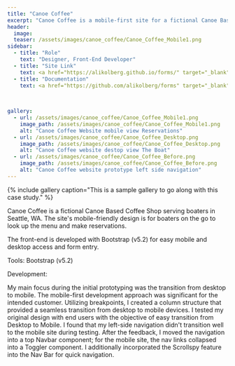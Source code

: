 ```yaml
---
title: "Canoe Coffee"
excerpt: "Canoe Coffee is a mobile-first site for a fictional Canoe Based Coffee Shop serving boaters in Seattle, WA."
header:
  image:
  teaser: /assets/images/canoe_coffee/Canoe_Coffee_Mobile1.png
sidebar:
  - title: "Role"
    text: "Designer, Front-End Developer"
  - title: "Site Link"
    text: <a href="https://alikolberg.github.io/forms/" target="_blank"> Canoe Coffee</a>
  - title: "Documentation"
    text: <a href="https://github.com/alikolberg/forms" target="_blank"> Github Repository </a>
    
  

gallery:
  - url: /assets/images/canoe_coffee/Canoe_Coffee_Mobile1.png
    image_path: /assets/images/canoe_coffee/Canoe_Coffee_Mobile1.png
    alt: "Canoe Coffee Website mobile view Reservations"
  - url: /assets/images/canoe_coffee/Canoe_Coffee_Desktop.png
    image_path: /assets/images/canoe_coffee/Canoe_Coffee_Desktop.png
    alt: "Canoe Coffee website destop view The Boat"
  - url: /assets/images/canoe_coffee/Canoe_Coffee_Before.png
    image_path: /assets/images/canoe_coffee/Canoe_Coffee_Before.png
    alt: "Canoe Coffee website prototype left side navigation"
---
```



{% include gallery caption="This is a sample gallery to go along with this case study." %}

Canoe Coffee is a fictional Canoe Based Coffee Shop serving boaters in Seattle, WA. The site's mobile-friendly design is for boaters on the go to look up the menu and make reservations.

The front-end is developed with Bootstrap (v5.2) for easy mobile and desktop access and form entry. 

Tools:
    Bootstrap (v5.2)

Development:

My main focus during the initial prototyping was the transition from desktop to mobile. The mobile-first development approach was significant for the intended customer. Utilizing breakpoints, I created a column structure that provided a seamless transition from desktop to mobile devices. I tested my original design with end users with the objective of easy transition from Desktop to Mobile. I found that my left-side navigation didn't transition well to the mobile site during testing. After the feedback, I moved the navigation into a top Navbar component; for the mobile site, the nav links collapsed into a Toggler component. I additionally incorporated the Scrollspy feature into the Nav Bar for quick navigation. 

